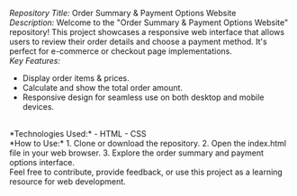*Repository Title:* Order Summary & Payment Options Website
<br>
*Description:*
Welcome to the "Order Summary & Payment Options Website" repository! This project showcases a responsive web interface that allows users to review their order details and choose a payment method. It's perfect for e-commerce or checkout page implementations. 
<br>
*Key Features:*
- Display order items & prices.
- Calculate and show the total order amount.
- Responsive design for seamless use on both desktop and mobile devices.
<br>
 *Technologies Used:*
- HTML
- CSS
<br>
*How to Use:*
1. Clone or download the repository.
2. Open the index.html file in your web browser.
3. Explore the order summary and payment options interface.
<br>
Feel free to contribute, provide feedback, or use this project as a learning resource for web development.



















